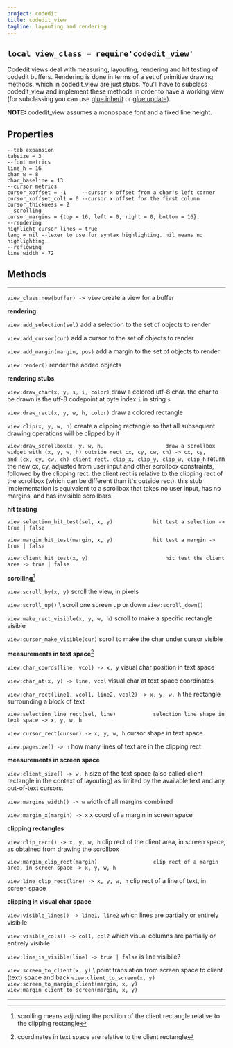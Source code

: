 ```yaml
---
project: codedit
title: codedit_view
tagline: layouting and rendering
---
```


## `local view_class = require'codedit_view'`

Codedit views deal with measuring, layouting, rendering and hit testing of codedit buffers.
Rendering is done in terms of a set of primitive drawing methods, which in codedit_view are just stubs.
You'll have to subclass codedit_view and implement these methods in order to have a working view
(for subclassing you can use [glue.inherit](glue.html#inherit) or [glue.update](glue.html#update)).

__NOTE:__ codedit_view assumes a monospace font and a fixed line height.

## Properties

~~~{.lua}
--tab expansion
tabsize = 3
--font metrics
line_h = 16
char_w = 8
char_baseline = 13
--cursor metrics
cursor_xoffset = -1     --cursor x offset from a char's left corner
cursor_xoffset_col1 = 0 --cursor x offset for the first column
cursor_thickness = 2
--scrolling
cursor_margins = {top = 16, left = 0, right = 0, bottom = 16},
--rendering
highlight_cursor_lines = true
lang = nil --lexer to use for syntax highlighting. nil means no highlighting.
--reflowing
line_width = 72
~~~

## Methods

-------------------------------------------- -------------------------------------------
`view_class:new(buffer) -> view`					create a view for a buffer

__rendering__

`view:add_selection(sel)`							add a selection to the set of objects to render

`view:add_cursor(cur)`								add a cursor to the set of objects to render

`view:add_margin(margin, pos)`					add a margin to the set of objects to render

`view:render()`										render the added objects

__rendering stubs__

`view:draw_char(x, y, s, i, color)`				draw a colored utf-8 char.
															the char to be drawn is the utf-8 codepoint
															at byte index `i` in string `s`

`view:draw_rect(x, y, w, h, color)`				draw a colored rectangle

`view:clip(x, y, w, h)`								create a clipping rectangle so that
															all subsequent drawing operations
															will be clipped by it

`view:draw_scrollbox(x, y, w, h,					draw a scrollbox widget with (x, y, w, h) outside rect
	cx, cy, cw, ch) -> cx, cy, 				 	and (cx, cy, cw, ch) client rect.
	clip_x, clip_y, clip_w, clip_h`				return the new cx, cy, adjusted from user input and other
															scrollbox constraints, followed by the clipping rect.
															the client rect is relative to the clipping rect of
															the scrollbox (which can be different than it's outside rect).
															this stub implementation is equivalent to a scrollbox that
															takes no user input, has no margins, and has invisible scrollbars.

__hit testing__

`view:selection_hit_test(sel, x, y)				hit test a selection
	-> true | false`

`view:margin_hit_test(margin, x, y)				hit test a margin
	-> true | false`

`view:client_hit_test(x, y) 						hit test the client area
	-> true | false`


__scrolling__[^scrolling]


`view:scroll_by(x, y)`								scroll the view, in pixels

`view:scroll_up()` \									scroll one screen up or down
`view:scroll_down()`

`view:make_rect_visible(x, y, w, h)`			scroll to make a specific rectangle visible

`view:cursor_make_visible(cur)`					scroll to make the char under cursor visible

__measurements in text space__[^text-space]

`view:char_coords(line, vcol) -> x, y`			visual char position in text space

`view:char_at(x, y) -> line, vcol`				visual char at text space coordinates

`view:char_rect(line1, vcol1,
	line2, vcol2) -> x, y, w, h`					the rectangle surrounding a block of text

`view:selection_line_rect(sel, line) 			selection line shape in text space
	-> x, y, w, h`

`view:cursor_rect(cursor) -> x, y, w, h`		cursor shape in text space

`view:pagesize() -> n`								how many lines of text are in the clipping rect

__measurements in screen space__

`view:client_size() -> w, h`						size of the text space (also called client rectangle
															in the context of layouting) as limited by the available
															text and any out-of-text cursors.

`view:margins_width() -> w` 						width of all margins combined

`view:margin_x(margin) -> x`						x coord of a margin in screen space

__clipping rectangles__

`view:clip_rect() -> x, y, w, h` 				clip rect of the client area, in screen space,
															as obtained from drawing the scrollbox

`view:margin_clip_rect(margin)					clip rect of a margin area, in screen space
	-> x, y, w, h`

`view:line_clip_rect(line) -> x, y, w, h`		clip rect of a line of text, in screen space

__clipping in visual char space__

`view:visible_lines() -> line1, line2`			which lines are partially or entirely visibile

`view:visible_cols() -> col1, col2`				which visual columns are partially or entirely visibile

`view:line_is_visible(line) -> true | false`	is line visibile?

`view:screen_to_client(x, y)` \					point translation from screen space to client (text) space and back
`view:client_to_screen(x, y)` \
`view:screen_to_margin_client(margin, x, y)` \
`view:margin_client_to_screen(margin, x, y)`

-------------------------------------------- -------------------------------------------



[^scrolling]: scrolling means adjusting the position of the client rectangle relative to the clipping rectangle
[^text-space]: coordinates in text space are relative to the client rectangle
